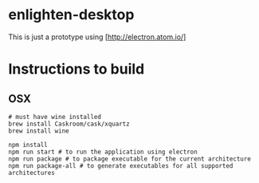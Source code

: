 # enlighten-desktop

This is just a prototype using [http://electron.atom.io/]

# Instructions to build

## OSX

```
# must have wine installed
brew install Caskroom/cask/xquartz
brew install wine

npm install
npm run start # to run the application using electron
npm run package # to package executable for the current architecture
npm run package-all # to generate executables for all supported architectures
```
